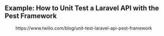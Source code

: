 
## Example: How to Unit Test a Laravel API with the Pest Framework

<p align="center">
https://www.twilio.com/blog/unit-test-laravel-api-pest-framework
</p>
